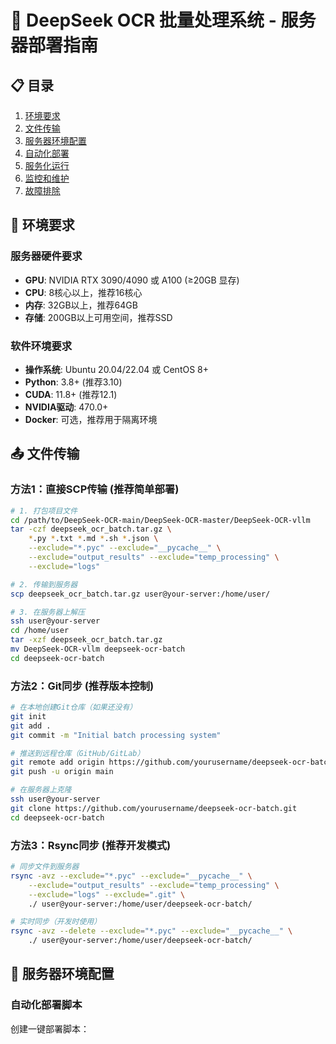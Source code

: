 # 🚀 DeepSeek OCR 批量处理系统 - 服务器部署指南

## 📋 目录
1. [环境要求](#环境要求)
2. [文件传输](#文件传输)
3. [服务器环境配置](#服务器环境配置)
4. [自动化部署](#自动化部署)
5. [服务化运行](#服务化运行)
6. [监控和维护](#监控和维护)
7. [故障排除](#故障排除)

## 🔧 环境要求

### 服务器硬件要求
- **GPU**: NVIDIA RTX 3090/4090 或 A100 (≥20GB 显存)
- **CPU**: 8核心以上，推荐16核心
- **内存**: 32GB以上，推荐64GB
- **存储**: 200GB以上可用空间，推荐SSD

### 软件环境要求
- **操作系统**: Ubuntu 20.04/22.04 或 CentOS 8+
- **Python**: 3.8+ (推荐3.10)
- **CUDA**: 11.8+ (推荐12.1)
- **NVIDIA驱动**: 470.0+
- **Docker**: 可选，推荐用于隔离环境

## 📤 文件传输

### 方法1：直接SCP传输 (推荐简单部署)

```bash
# 1. 打包项目文件
cd /path/to/DeepSeek-OCR-main/DeepSeek-OCR-master/DeepSeek-OCR-vllm
tar -czf deepseek_ocr_batch.tar.gz \
    *.py *.txt *.md *.sh *.json \
    --exclude="*.pyc" --exclude="__pycache__" \
    --exclude="output_results" --exclude="temp_processing" \
    --exclude="logs"

# 2. 传输到服务器
scp deepseek_ocr_batch.tar.gz user@your-server:/home/user/

# 3. 在服务器上解压
ssh user@your-server
cd /home/user
tar -xzf deepseek_ocr_batch.tar.gz
mv DeepSeek-OCR-vllm deepseek-ocr-batch
cd deepseek-ocr-batch
```

### 方法2：Git同步 (推荐版本控制)

```bash
# 在本地创建Git仓库（如果还没有）
git init
git add .
git commit -m "Initial batch processing system"

# 推送到远程仓库（GitHub/GitLab）
git remote add origin https://github.com/yourusername/deepseek-ocr-batch.git
git push -u origin main

# 在服务器上克隆
ssh user@your-server
git clone https://github.com/yourusername/deepseek-ocr-batch.git
cd deepseek-ocr-batch
```

### 方法3：Rsync同步 (推荐开发模式)

```bash
# 同步文件到服务器
rsync -avz --exclude="*.pyc" --exclude="__pycache__" \
    --exclude="output_results" --exclude="temp_processing" \
    --exclude="logs" --exclude=".git" \
    ./ user@your-server:/home/user/deepseek-ocr-batch/

# 实时同步（开发时使用）
rsync -avz --delete --exclude="*.pyc" --exclude="__pycache__" \
    ./ user@your-server:/home/user/deepseek-ocr-batch/
```

## 🔧 服务器环境配置

### 自动化部署脚本

创建一键部署脚本：
